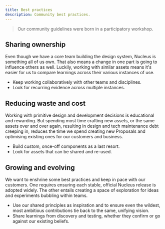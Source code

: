 ```yaml
---
title: Best practices
description: Community best practices.
---
```


> Our community guidelines were born in a participatory workshop.

## Sharing ownership

Even though we have a core team building the design system, Nucleus is something all of us own. That also means a change in one part is going to influence others as well. Luckily, working with similar assets means it's easier for us to compare learnings across their various instances of use.

* Keep working collaboratively with other teams and disciplines.
* Look for recurring evidence across multiple instances.

## Reducing waste and cost

Working with primitive design and development decisions is educational and rewarding. But spending most time crafting new assets, or the same assets over and over again, resulting in design and tech maintenance debt creeping in, reduces the time we spend creating new Proposals and optimising existing ones for our customers and business.

* Build custom, once-off components as a last resort.
* Look for assets that can be shared and re-used.

## Growing and evolving

We want to enshrine some best practices and keep in pace with our customers. One requires ensuring each stable, official Nucleus release is adopted widely. The other entails creating a space of exploration for ideas and experiments bubbling within teams.

* Use our shared principles as inspiration and to ensure even the wildest, most ambitious contributions tie back to the same, unifying vision.
* Share learnings from discovery and testing, whether they confirm or go against our existing beliefs.


